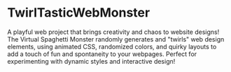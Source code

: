 # TwirlTasticWebMonster
A playful web project that brings creativity and chaos to website designs! The Virtual Spaghetti Monster randomly generates and "twirls" web design elements, using animated CSS, randomized colors, and quirky layouts to add a touch of fun and spontaneity to your webpages. Perfect for experimenting with dynamic styles and interactive design!
